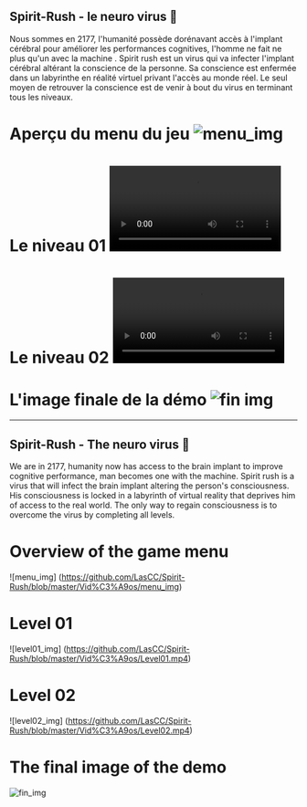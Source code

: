 ## Spirit-Rush - le neuro virus 👾


Nous sommes en 2177, l'humanité possède dorénavant accès à l'implant cérébral pour améliorer les performances cognitives, 
l'homme ne fait ne plus qu'un avec la machine .
Spirit rush est un virus qui va infecter l'implant cérébral altérant la conscience de la personne.
Sa conscience est enfermée dans un labyrinthe en réalité virtuel privant l'accès au monde réel.
Le seul moyen de retrouver la conscience est de venir à bout du virus en terminant tous les niveaux.

# Aperçu du menu du jeu ![menu_img](https://github.com/LasCC/Spirit-Rush/blob/master/Vid%C3%A9os/menu_img)

# Le niveau 01 ![level01_img](https://github.com/LasCC/Spirit-Rush/blob/master/Vid%C3%A9os/Level01.mp4) 

# Le niveau 02 ![level02_img](https://github.com/LasCC/Spirit-Rush/blob/master/Vid%C3%A9os/Level02.mp4)

# L'image finale de la démo ![fin img](zz)

--------------------------------
## Spirit-Rush - The neuro virus 👾

We are in 2177, humanity now has access to the brain implant to improve cognitive performance, 
man becomes one with the machine.
Spirit rush is a virus that will infect the brain implant altering the person's consciousness.
His consciousness is locked in a labyrinth of virtual reality that deprives him of access to the real world.
The only way to regain consciousness is to overcome the virus by completing all levels.

# Overview of the game menu
![menu_img] (https://github.com/LasCC/Spirit-Rush/blob/master/Vid%C3%A9os/menu_img)

# Level 01
![level01_img] (https://github.com/LasCC/Spirit-Rush/blob/master/Vid%C3%A9os/Level01.mp4)

# Level 02
![level02_img] (https://github.com/LasCC/Spirit-Rush/blob/master/Vid%C3%A9os/Level02.mp4)

# The final image of the demo
![fin_img](zz)
